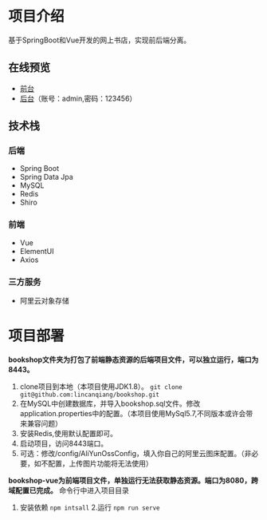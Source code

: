 # 项目介绍
基于SpringBoot和Vue开发的网上书店，实现前后端分离。

## 在线预览
* [前台](http://sumuzhe.top/)
* [后台](http://sumuzhe.top/admin)（账号：admin,密码：123456）

## 技术栈
### 后端
* Spring Boot
* Spring Data Jpa
* MySQL
* Redis
* Shiro
### 前端
* Vue
* ElementUI
* Axios

### 三方服务
* 阿里云对象存储

# 项目部署
**bookshop文件夹为打包了前端静态资源的后端项目文件，可以独立运行，端口为8443。**
1. clone项目到本地（本项目使用JDK1.8）。
`git clone git@github.com:lincanqiang/bookshop.git`
2. 在MySQL中创建数据库，并导入bookshop.sql文件。修改application.properties中的配置。（本项目使用MySql5.7,不同版本或许会带来兼容问题）
3. 安装Redis,使用默认配置即可。
4. 启动项目，访问8443端口。
5. 可选：修改/config/AliYunOssConfig，填入你自己的阿里云图床配置。（非必要，如不配置，上传图片功能将无法使用）

**bookshop-vue为前端项目文件，单独运行无法获取静态资源。端口为8080，跨域配置已完成。**
命令行中进入项目目录
1. 安装依赖
	`npm intsall` 
2.运行 
   `npm run serve`
